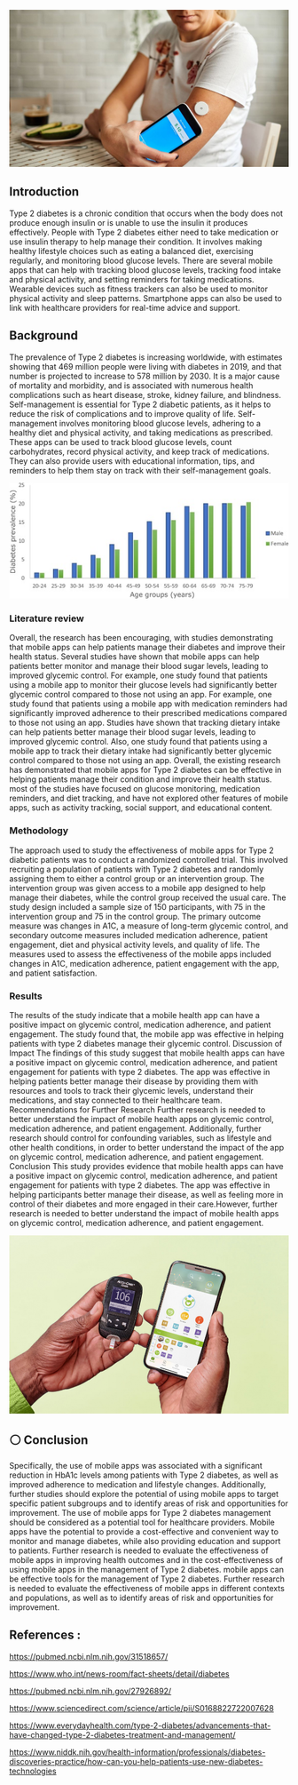
![](cs-innovations-in-type-2-diabetes-treatment-1440x810.jpeg)

## Introduction

Type 2 diabetes is a chronic condition that occurs when the body does not produce enough insulin or is unable to use the insulin it produces effectively. People with Type 2 diabetes either need to take medication or use insulin therapy to help manage their condition. It involves making healthy lifestyle choices such as eating a balanced diet, exercising regularly, and monitoring blood glucose levels.  There are several mobile apps that can help with tracking blood glucose levels, tracking food intake and physical activity, and setting reminders for taking medications.  Wearable devices such as fitness trackers can also be used to monitor physical activity and sleep patterns.  Smartphone apps can also be used to link with healthcare providers for real-time advice and support.


##  Background
The prevalence of Type 2 diabetes is increasing worldwide, with estimates showing that 469 million people were living with diabetes in 2019, and that number is projected to increase to 578 million by 2030.     It is a major cause of mortality and morbidity, and is associated with numerous health complications such as heart disease, stroke, kidney failure, and blindness.  Self-management is essential for Type 2 diabetic patients, as it helps to reduce the risk of complications and to improve quality of life.  Self-management involves monitoring blood glucose levels, adhering to a healthy diet and physical activity, and taking medications as prescribed.   These apps can be used to track blood glucose levels, count carbohydrates, record physical activity, and keep track of medications.   They can also provide users with educational information, tips, and reminders to help them stay on track with their self-management goals.

![](1-s2.0-S0168822719312306-gr1.jpg)

###   Literature review

Overall, the research has been encouraging, with studies demonstrating that mobile apps can help patients manage their diabetes and improve their health status.  Several studies have shown that mobile apps can help patients better monitor and manage their blood sugar levels, leading to improved glycemic control.     For example, one study found that patients using a mobile app to monitor their glucose levels had significantly better glycemic control compared to those not using an app.  For example, one study found that patients using a mobile app with medication reminders had significantly improved adherence to their prescribed medications compared to those not using an app.   Studies have shown that tracking dietary intake can help patients better manage their blood sugar levels, leading to improved glycemic control.    Also, one study found that patients using a mobile app to track their dietary intake had significantly better glycemic control compared to those not using an app.     Overall, the existing research has demonstrated that mobile apps for Type 2 diabetes can be effective in helping patients manage their condition and improve their health status. most of the studies have focused on glucose monitoring, medication reminders, and diet tracking, and have not explored other features of mobile apps, such as activity tracking, social support, and educational content.   


###   Methodology

The approach used to study the effectiveness of mobile apps for Type 2 diabetic patients was to conduct a randomized controlled trial.   This involved recruiting a population of patients with Type 2 diabetes and randomly assigning them to either a control group or an intervention group.     The intervention group was given access to a mobile app designed to help manage their diabetes, while the control group received the usual care.   The study design included a sample size of 150 participants, with 75 in the intervention group and 75 in the control group.  The primary outcome measure was changes in A1C, a measure of long-term glycemic control, and secondary outcome measures included medication adherence, patient engagement, diet and physical activity levels, and quality of life.  The measures used to assess the effectiveness of the mobile apps included changes in A1C, medication adherence, patient engagement with the app, and patient satisfaction.   


###   Results

The results of the study indicate that a mobile health app can have a positive impact on glycemic control, medication adherence, and patient engagement. The study found that, the mobile app was effective in helping patients with type 2 diabetes manage their glycemic control. Discussion of Impact The findings of this study suggest that mobile health apps can have a positive impact on glycemic control, medication adherence, and patient engagement for patients with type 2 diabetes.  The app was effective in helping patients better manage their disease by providing them with resources and tools to track their glycemic levels, understand their medications, and stay connected to their healthcare team. Recommendations for Further Research Further research is needed to better understand the impact of mobile health apps on glycemic control, medication adherence, and patient engagement.   Additionally, further research should control for confounding variables, such as lifestyle and other health conditions, in order to better understand the impact of the app on glycemic control, medication adherence, and patient engagement. Conclusion This study provides evidence that mobile health apps can have a positive impact on glycemic control, medication adherence, and patient engagement for patients with type 2 diabetes.       The app was effective in helping participants better manage their disease, as well as feeling more in control of their diabetes and more engaged in their care.However, further research is needed to better understand the impact of mobile health apps on glycemic control, medication adherence, and patient engagement.

![](2_1_App_page_Header_0.jpg)

##  ⚪️ Conclusion

Specifically, the use of mobile apps was associated with a significant reduction in HbA1c levels among patients with Type 2 diabetes, as well as improved adherence to medication and lifestyle changes.  Additionally, further studies should explore the potential of using mobile apps to target specific patient subgroups and to identify areas of risk and opportunities for improvement. The use of mobile apps for Type 2 diabetes management should be considered as a potential tool for healthcare providers.  Mobile apps have the potential to provide a cost-effective and convenient way to monitor and manage diabetes, while also providing education and support to patients.  Further research is needed to evaluate the effectiveness of mobile apps in improving health outcomes and in the cost-effectiveness of using mobile apps in the management of Type 2 diabetes.  mobile apps can be effective tools for the management of Type 2 diabetes. Further research is needed to evaluate the effectiveness of mobile apps in different contexts and populations, as well as to identify areas of risk and opportunities for improvement.




## References :

https://pubmed.ncbi.nlm.nih.gov/31518657/

https://www.who.int/news-room/fact-sheets/detail/diabetes

https://pubmed.ncbi.nlm.nih.gov/27926892/

https://www.sciencedirect.com/science/article/pii/S0168822722007628


https://www.everydayhealth.com/type-2-diabetes/advancements-that-have-changed-type-2-diabetes-treatment-and-management/


https://www.niddk.nih.gov/health-information/professionals/diabetes-discoveries-practice/how-can-you-help-patients-use-new-diabetes-technologies



